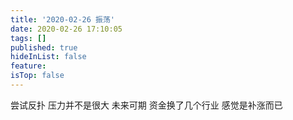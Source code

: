 ```yaml
---
title: '2020-02-26 振荡'
date: 2020-02-26 17:10:05
tags: []
published: true
hideInList: false
feature: 
isTop: false
---
```

尝试反扑
压力并不是很大
未来可期
资金换了几个行业
感觉是补涨而已
<!-- more -->
